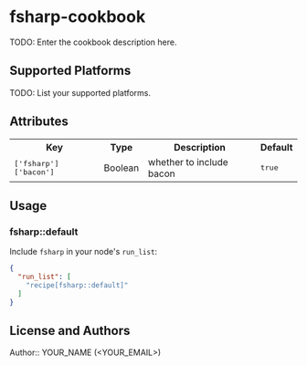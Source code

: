 # fsharp-cookbook

TODO: Enter the cookbook description here.

## Supported Platforms

TODO: List your supported platforms.

## Attributes

<table>
  <tr>
    <th>Key</th>
    <th>Type</th>
    <th>Description</th>
    <th>Default</th>
  </tr>
  <tr>
    <td><tt>['fsharp']['bacon']</tt></td>
    <td>Boolean</td>
    <td>whether to include bacon</td>
    <td><tt>true</tt></td>
  </tr>
</table>

## Usage

### fsharp::default

Include `fsharp` in your node's `run_list`:

```json
{
  "run_list": [
    "recipe[fsharp::default]"
  ]
}
```

## License and Authors

Author:: YOUR_NAME (<YOUR_EMAIL>)

